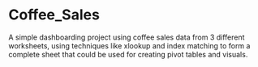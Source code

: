 # Coffee_Sales

A simple dashboarding project using coffee sales data from 3 different worksheets, using techniques like xlookup and index matching to form a complete sheet that could be used for creating pivot tables and visuals. 
